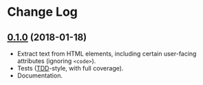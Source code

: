 Change Log
==========

## [0.1.0](https://github.com/matatk/html-text-extract/compare/0.0.0...0.1.0) (2018-01-18)

* Extract text from HTML elements, including certain user-facing attributes (ignoring `<code>`).
* Tests ([TDD](https://en.wikipedia.org/wiki/Test-driven_development)-style, with full coverage).
* Documentation.
